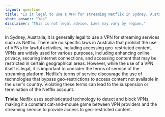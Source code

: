 ```yaml
---
layout: question
title: "Is it legal to use a VPN for streaming Netflix in Sydney, Australia?"
short_answer: "Yes"
disclaimer: "This is not legal advice. Laws may vary by region."
---
```


In Sydney, Australia, it is generally legal to use a VPN for streaming services such as Netflix. There are no specific laws in Australia that prohibit the use of VPNs for lawful activities, including accessing geo-restricted content. VPNs are widely used for various purposes, including enhancing online privacy, securing internet connections, and accessing content that may be restricted in certain geographical areas. However, while the use of a VPN itself is legal, it is important to consider the terms of service of the streaming platform. Netflix's terms of service discourage the use of technologies that bypass geo-restrictions to access content not available in the user's country. Violating these terms can lead to the suspension or termination of the Netflix account.

**Trivia:** Netflix uses sophisticated technology to detect and block VPNs, making it a constant cat-and-mouse game between VPN providers and the streaming service to provide access to geo-restricted content.
